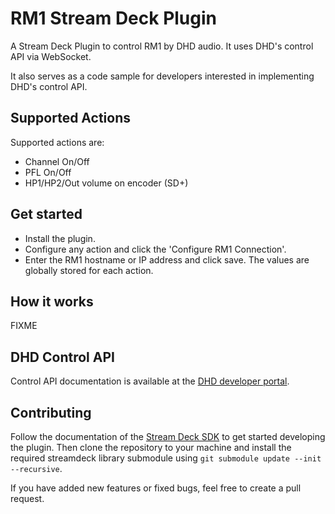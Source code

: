 # RM1 Stream Deck Plugin

A Stream Deck Plugin to control RM1 by DHD audio. It uses DHD's control API via WebSocket.

It also serves as a code sample for developers interested in implementing DHD's control API.

## Supported Actions

Supported actions are:
* Channel On/Off
* PFL On/Off
* HP1/HP2/Out volume on encoder (SD+)

## Get started

- Install the plugin.
- Configure any action and click the 'Configure RM1 Connection'.
- Enter the RM1 hostname or IP address and click save. The values are globally stored for each action.

## How it works

FIXME

## DHD Control API

Control API documentation is available at the [DHD developer portal](https://developer.dhd.audio/).

## Contributing

Follow the documentation of the [Stream Deck SDK](https://docs.elgato.com/sdk/) to get started developing the plugin. Then clone the repository to your machine and install the required streamdeck library submodule using `git submodule update --init --recursive`.

If you have added new features or fixed bugs, feel free to create a pull request.